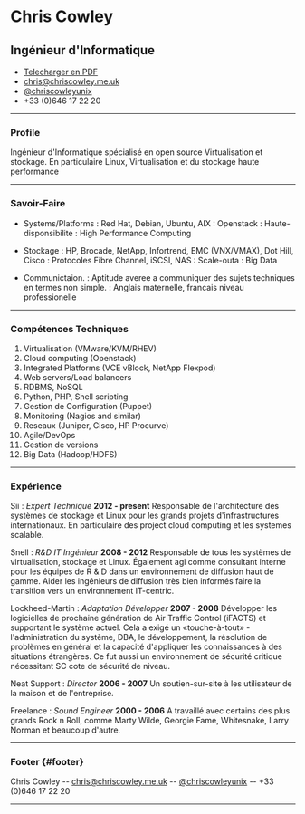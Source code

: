# Chris Cowley
## Ingénieur d'Informatique

* [Telecharger en PDF](french.pdf)
* [chris@chriscowley.me.uk](chris@chriscowley.me.uk)  
* [@chriscowleyunix](https://twitter.com/chriscowleyunix)  
* +33 (0)646 17 22 20

------

### Profile

Ingénieur d'Informatique spécialisé en open source Virtualisation et stockage. En particulaire Linux, Virtualisation et du stockage haute performance

------

### Savoir-Faire

* Systems/Platforms
  : Red Hat, Debian, Ubuntu, AIX
  : Openstack
  : Haute-disponsibilite
  : High Performance Computing

* Stockage
  : HP, Brocade, NetApp, Infortrend, EMC (VNX/VMAX), Dot Hill, Cisco
  : Protocoles Fibre Channel, iSCSI, NAS
  : Scale-outa
  : Big Data


* Communictaion.
  : Aptitude averee a communiquer des sujets techniques en termes non simple.
  : Anglais maternelle, francais niveau professionelle

-------

### Compétences Techniques

1. Virtualisation (VMware/KVM/RHEV)
1. Cloud computing (Openstack)
1. Integrated Platforms (VCE vBlock, NetApp Flexpod)
1. Web servers/Load balancers
1. RDBMS, NoSQL
1. Python, PHP, Shell scripting
1. Gestion de Configuration (Puppet)
1. Monitoring (Nagios and similar)
1. Reseaux (Juniper, Cisco, HP Procurve)
1. Agile/DevOps
1. Gestion de versions
1. Big Data (Hadoop/HDFS)

------

### Expérience

Sii
: *Expert Technique*
  __2012 - present__
  Responsable de l'architecture des systèmes de stockage et Linux pour les grands projets d'infrastructures internationaux. En particulaire des project cloud computing et les systemes scalable.

Snell
: *R&D IT Ingénieur*
  __2008 - 2012__
  Responsable de tous les systèmes de virtualisation, stockage et Linux. Également agi comme consultant interne pour les équipes de R & D dans un environnement de diffusion haut de gamme. Aider les ingénieurs de diffusion très bien informés faire la transition vers un environnement IT-centric.
  
Lockheed-Martin
: *Adaptation Développer*
  __2007 - 2008__
  Développer les logicielles de prochaine génération de Air Traffic Control (iFACTS) et supportant le système actuel. Cela a exigé un «touche-à-tout» - l'administration du système, DBA, le développement, la résolution de problèmes en général et la capacité d'appliquer les connaissances à des situations étrangères. Ce fut aussi un environnement de sécurité critique nécessitant SC cote de sécurité de niveau.

Neat Support
: *Director*
  __2006 - 2007__
  Un soutien-sur-site à les utilisateur de la maison et de l'entreprise.
  
Freelance
: *Sound Engineer*
  __2000 - 2006__
  A travaillé avec certains des plus grands Rock n Roll, comme Marty Wilde, Georgie Fame, Whitesnake, Larry Norman et beaucoup d'autre.

------

### Footer {#footer}

Chris Cowley -- [chris@chriscowley.me.uk](chris@chriscowley.me.uk) -- [@chriscowleyunix](https://twitter.com/chriscowleyunix) -- +33 (0)646 17 22 20

------
